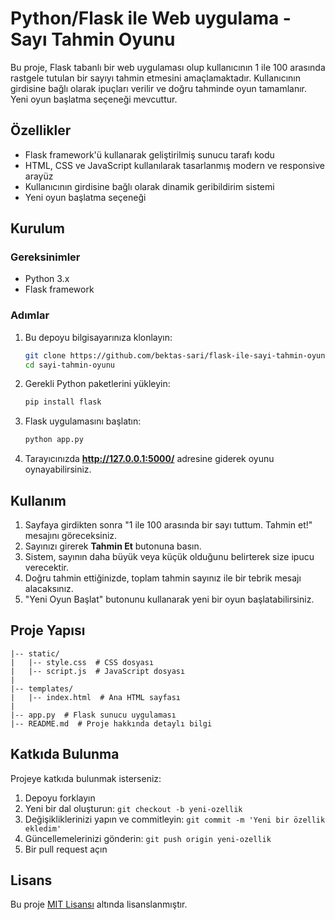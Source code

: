 # Python/Flask ile Web uygulama - Sayı Tahmin Oyunu

Bu proje, Flask tabanlı bir web uygulaması olup kullanıcının 1 ile 100 arasında rastgele tutulan bir sayıyı tahmin etmesini amaçlamaktadır. Kullanıcının girdisine bağlı olarak ipuçları verilir ve doğru tahminde oyun tamamlanır. Yeni oyun başlatma seçeneği mevcuttur.

## Özellikler
- Flask framework'ü kullanarak geliştirilmiş sunucu tarafı kodu
- HTML, CSS ve JavaScript kullanılarak tasarlanmış modern ve responsive arayüz
- Kullanıcının girdisine bağlı olarak dinamik geribildirim sistemi
- Yeni oyun başlatma seçeneği

## Kurulum

### Gereksinimler
- Python 3.x
- Flask framework

### Adımlar
1. Bu depoyu bilgisayarınıza klonlayın:
    ```sh
    git clone https://github.com/bektas-sari/flask-ile-sayi-tahmin-oyunu-1.git
    cd sayi-tahmin-oyunu
    ```
2. Gerekli Python paketlerini yükleyin:
    ```sh
    pip install flask
    ```
3. Flask uygulamasını başlatın:
    ```sh
    python app.py
    ```
4. Tarayıcınızda **http://127.0.0.1:5000/** adresine giderek oyunu oynayabilirsiniz.

## Kullanım
1. Sayfaya girdikten sonra "1 ile 100 arasında bir sayı tuttum. Tahmin et!" mesajını göreceksiniz.
2. Sayınızı girerek **Tahmin Et** butonuna basın.
3. Sistem, sayının daha büyük veya küçük olduğunu belirterek size ipucu verecektir.
4. Doğru tahmin ettiğinizde, toplam tahmin sayınız ile bir tebrik mesajı alacaksınız.
5. "Yeni Oyun Başlat" butonunu kullanarak yeni bir oyun başlatabilirsiniz.

## Proje Yapısı
```
|-- static/
|   |-- style.css  # CSS dosyası
|   |-- script.js  # JavaScript dosyası
|
|-- templates/
|   |-- index.html  # Ana HTML sayfası
|
|-- app.py  # Flask sunucu uygulaması
|-- README.md  # Proje hakkında detaylı bilgi
```

## Katkıda Bulunma
Projeye katkıda bulunmak isterseniz:
1. Depoyu forklayın
2. Yeni bir dal oluşturun: `git checkout -b yeni-ozellik`
3. Değişikliklerinizi yapın ve commitleyin: `git commit -m 'Yeni bir özellik ekledim'`
4. Güncellemelerinizi gönderin: `git push origin yeni-ozellik`
5. Bir pull request açın

## Lisans
Bu proje [MIT Lisansı](LICENSE) altında lisanslanmıştır.
